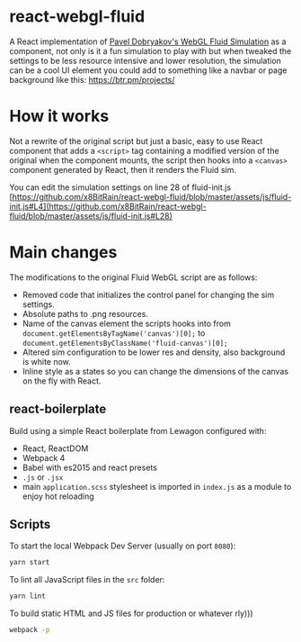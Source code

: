 
# react-webgl-fluid

A React implementation of [Pavel Dobryakov's WebGL Fluid Simulation](https://github.com/PavelDoGreat/WebGL-Fluid-Simulation) as a component, not only is it a fun simulation to play with but when tweaked the settings to be less resource intensive and lower resolution, the simulation can be a cool UI element you could add to something like a navbar or page background like this: https://btr.pm/projects/

# How it works

Not a rewrite of the original script but just a basic, easy to use React component that adds a `<script>` tag containing a modified version of the original when the component mounts, the script then hooks into a `<canvas>` component generated by React, then it renders the Fluid sim.

You can edit the simulation settings on line 28 of fluid-init.js [https://github.com/x8BitRain/react-webgl-fluid/blob/master/assets/js/fluid-init.js#L4](https://github.com/x8BitRain/react-webgl-fluid/blob/master/assets/js/fluid-init.js#L28)


# Main changes

The modifications to the original Fluid WebGL script are as follows:

- Removed code that initializes the control panel for changing the sim settings.
- Absolute paths to .png resources.
- Name of the canvas element the scripts hooks into from
`document.getElementsByTagName('canvas')[0];`
to
`document.getElementsByClassName('fluid-canvas')[0];`
- Altered sim configuration to be lower res and density, also background is white now.
- Inline style as a states so you can change the dimensions of the canvas on the fly with React.

## react-boilerplate

Build using a simple React boilerplate from Lewagon configured with:

- React, ReactDOM
- Webpack 4
- Babel with es2015 and react presets
- `.js` or `.jsx`
- main `application.scss` stylesheet is imported in `index.js` as a module to enjoy hot reloading

## Scripts

To start the local Webpack Dev Server (usually on port `8080`):

```bash
yarn start
```

To lint all JavaScript files in the `src` folder:

```bash
yarn lint
```

To build static HTML and JS files for production or whatever rly)))

```bash
webpack -p
```
